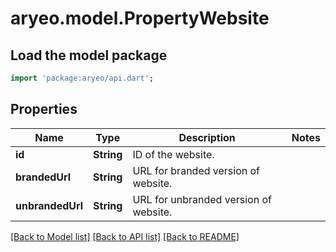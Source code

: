 # aryeo.model.PropertyWebsite

## Load the model package
```dart
import 'package:aryeo/api.dart';
```

## Properties
Name | Type | Description | Notes
------------ | ------------- | ------------- | -------------
**id** | **String** | ID of the website. | 
**brandedUrl** | **String** | URL for branded version of website. | 
**unbrandedUrl** | **String** | URL for unbranded version of website. | 

[[Back to Model list]](../README.md#documentation-for-models) [[Back to API list]](../README.md#documentation-for-api-endpoints) [[Back to README]](../README.md)


